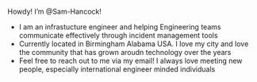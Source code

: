 Howdy! I’m @Sam-Hancock!
- I am an infrastucture engineer and helping Engineering teams communicate effectively through incident management tools
- Currently located in Birmingham Alabama USA. I love my city and love the community that has grown aroudn technology over the years
- Feel free to reach out to me via my email! I always love meeting new people, especially international engineer minded individuals


